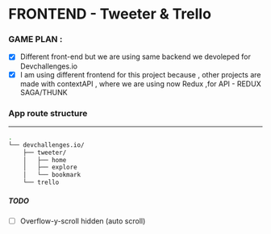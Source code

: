 # FRONTEND - Tweeter & Trello

### GAME PLAN :

-   [x] Different front-end but we are using same backend we devoleped for Devchallenges.io
-   [x] I am using different frontend for this project because , other projects are made with contextAPI , where we are using now Redux ,for API - REDUX SAGA/THUNK

### App route structure 
--------------------
```bash
.
└── devchallenges.io/
    ├── tweeter/
    │   ├── home
    │   ├── explore
    │   └── bookmark
    └── trello
```



##### TODO
-   [ ] Overflow-y-scroll hidden (auto scroll)